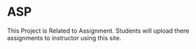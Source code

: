 # ASP
This Project is Related to Assignment. Students will upload there assignments  to instructor using this site.

